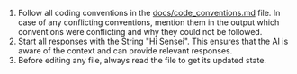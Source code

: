 1. Follow all coding conventions in the [docs/code_conventions.md](../docs/code_conventions.md)
   file. In case of any conflicting conventions, mention them in the output which conventions were
   conflicting and why they could not be followed.
2. Start all responses with the String "Hi Sensei". This ensures that the AI is aware of the
   context and can provide relevant responses.
3. Before editing any file, always read the file to get its updated state.
